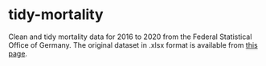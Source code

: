 # tidy-mortality
Clean and tidy mortality data for 2016 to 2020 from the Federal Statistical Office of Germany. The original dataset in .xlsx format is available from [this page](https://www.destatis.de/DE/Themen/Gesellschaft-Umwelt/Bevoelkerung/Sterbefaelle-Lebenserwartung/Tabellen/sonderauswertung-sterbefaelle.html?nn=209016).
